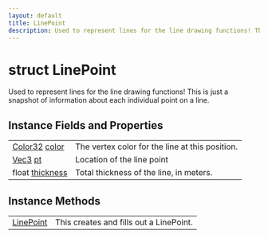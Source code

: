 ```yaml
---
layout: default
title: LinePoint
description: Used to represent lines for the line drawing functions! This is just a snapshot of information about each individual point on a line.
---
```

# struct LinePoint

Used to represent lines for the line drawing functions! This is just a snapshot of
information about each individual point on a line.

## Instance Fields and Properties

|  |  |
|--|--|
|[Color32]({{site.url}}/Pages/StereoKit/Color32.html) [color]({{site.url}}/Pages/StereoKit/LinePoint/color.html)|The vertex color for the line at this position.|
|[Vec3]({{site.url}}/Pages/StereoKit/Vec3.html) [pt]({{site.url}}/Pages/StereoKit/LinePoint/pt.html)|Location of the line point|
|float [thickness]({{site.url}}/Pages/StereoKit/LinePoint/thickness.html)|Total thickness of the line, in meters.|

## Instance Methods

|  |  |
|--|--|
|[LinePoint]({{site.url}}/Pages/StereoKit/LinePoint/LinePoint.html)|This creates and fills out a LinePoint.|
